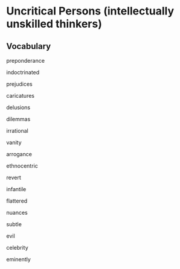 # Uncritical Persons (intellectually unskilled thinkers)



## Vocabulary

preponderance

indoctrinated

prejudices

caricatures

delusions

dilemmas

irrational

vanity

arrogance

ethnocentric

revert

infantile

flattered

nuances

subtle

evil

celebrity

eminently
